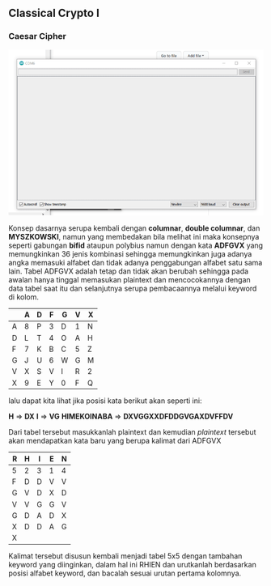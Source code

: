 ## Classical Crypto I

### Caesar Cipher

![](https://github.com/tjakra-birawa/Keamanan_Komputer_Arduino/blob/master/Dokumentasi/adfgvx.gif?raw=true)

Konsep dasarnya serupa kembali dengan **columnar**, **double columnar**, dan **MYSZKOWSKI**, namun yang membedakan bila melihat ini maka konsepnya seperti gabungan **bifid** ataupun polybius namun dengan kata **ADFGVX** yang memungkinkan 36 jenis kombinasi sehingga memungkinkan juga adanya angka memasuki alfabet dan tidak adanya penggabungan alfabet satu sama lain.
Tabel ADFGVX adalah tetap dan tidak akan berubah sehingga pada awalan hanya tinggal memasukan plaintext dan mencocokannya dengan data tabel saat itu dan selanjutnya serupa pembacaannya melalui keyword di kolom.


|     | A   | D   | F   | G   | V   | X   |
| --- | --- | --- | --- | --- | --- | --- |
| A   | 8   | P   | 3   | D   | 1   | N   |
| D   | L   | T   | 4   | O   | A   | H   |
| F   | 7   | K   | B   | C   | 5   | Z   |
| G   | J   | U   | 6   | W   | G   | M   |
| V   | X   | S   | V   | I   | R   | 2   |
| X   | 9   | E   | Y   | 0   | F   | Q   |

lalu dapat kita lihat jika posisi kata berikut akan seperti ini:

**H** => **DX**
**I** => **VG**
**HIMEKOINABA** => **DXVGGXXDFDDGVGAXDVFFDV**

Dari tabel tersebut masukkanlah plaintext dan kemudian *plaintext* tersebut akan mendapatkan kata baru yang berupa kalimat dari ADFGVX

| R   | H   | I   | E   | N   |
| --- | --- | --- | --- | --- |
| 5   | 2   | 3   | 1   | 4   |
| F   | D   | D   | V   | V   |
| G   | V   | D   | X   | D   | 
| V   | V   | G   | G   | V   | 
| G   | D   | A   | D   | X   | 
| X   | D   | D   | A   | G   | 
| X   |     |     |     |     | 

Kalimat tersebut disusun kembali menjadi tabel 5x5 dengan tambahan keyword yang diinginkan, dalam hal ini RHIEN dan urutkanlah berdasarkan posisi alfabet keyword, dan bacalah sesuai urutan pertama kolomnya.
